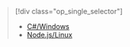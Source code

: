 > [!div class="op_single_selector"]
> * [C#/Windows](../articles/iot-hub/iot-hub-device-management-get-started.md)
> * [Node.js/Linux](../articles/iot-hub/iot-hub-device-management-get-started-node.md)
> 
> 

<!--HONumber=Aug16_HO1-->



